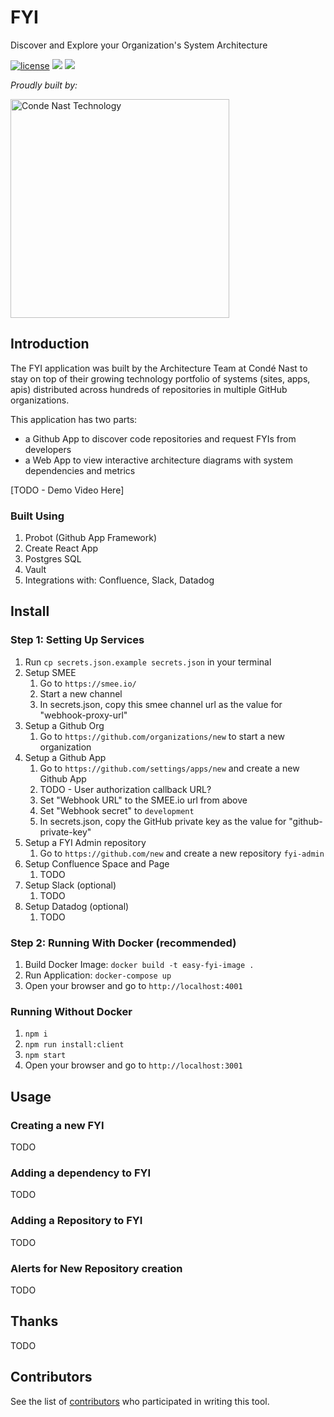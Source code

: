 # FYI

Discover and Explore your Organization's System Architecture

[![license](https://img.shields.io/badge/license-Apache%202.0-blue.svg?style=flat)](LICENSE) [![](http://fyi.conde.io/badge/easy-fyi)](http://fyi.conde.io/link/easy-fyi) [![](http://fyi.conde.io/badge/arch-bot)](http://fyi.conde.io/link/arch-bot)

_Proudly built by:_

<a href="https://technology.condenast.com"><img src="https://user-images.githubusercontent.com/1215971/35070721-3f136cdc-fbac-11e7-81b4-e3aa5cc70a17.png" title="Conde Nast Technology" width=350/></a>

## Introduction

The FYI application was built by the Architecture Team at Condé Nast to stay on top of their growing technology portfolio of systems (sites, apps, apis) distributed across hundreds of repositories in multiple GitHub organizations.

This application has two parts:

  - a Github App to discover code repositories and request FYIs from developers
  - a Web App to view interactive architecture diagrams with system dependencies and metrics

[TODO - Demo Video Here]

### Built Using

  1. Probot (Github App Framework)
  2. Create React App
  3. Postgres SQL
  4. Vault
  5. Integrations with: Confluence, Slack, Datadog

## Install

### Step 1: Setting Up Services

  1. Run `cp secrets.json.example secrets.json` in your terminal
  1. Setup SMEE
      1. Go to `https://smee.io/`
      2. Start a new channel
      3. In secrets.json, copy this smee channel url as the value for "webhook-proxy-url"
  2. Setup a Github Org
      1. Go to `https://github.com/organizations/new` to start a new organization
  3. Setup a Github App
      1. Go to `https://github.com/settings/apps/new` and create a new Github App
      2. TODO - User authorization callback URL?
      3. Set "Webhook URL" to the SMEE.io url from above
      4. Set "Webhook secret" to `development`
      5. In secrets.json, copy the GitHub private key as the value for "github-private-key"
  4. Setup a FYI Admin repository
      1. Go to `https://github.com/new` and create a new repository `fyi-admin`
  5. Setup Confluence Space and Page
      1. TODO
  6. Setup Slack (optional)
      1. TODO
  7. Setup Datadog (optional)
      1. TODO

### Step 2: Running With Docker (recommended)
  1. Build Docker Image: `docker build -t easy-fyi-image .`
  2. Run Application: `docker-compose up`
  3. Open your browser and go to `http://localhost:4001`

### Running Without Docker

  1. `npm i`
  2. `npm run install:client`
  3. `npm start`
  4. Open your browser and go to `http://localhost:3001`



## Usage

### Creating a new FYI
TODO

### Adding a dependency to FYI
TODO

### Adding a Repository to FYI
TODO

### Alerts for New Repository creation
TODO

## Thanks

TODO

## Contributors

See the list of [contributors](https://github.com/CondeNast/fyi/contributors) who participated in writing this tool.
